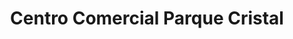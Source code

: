 ---
title: "Centro Comercial Parque Cristal"
url: /caracas/centro-comercial-parque-cristal/
shop: Einkaufszentrum
---